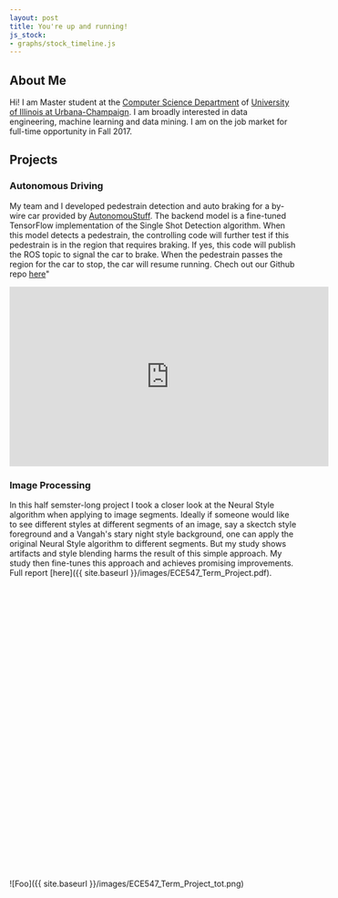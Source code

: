 ```yaml
---
layout: post
title: You're up and running!
js_stock:
- graphs/stock_timeline.js
---
```

## About Me
Hi! I am Master student at the [Computer Science Department](http://cs.illinois.edu) of [University of Illinois at Urbana-Champaign](http://illinois.edu). I am broadly interested in data engineering, machine learning and data mining. I am on the job market for full-time opportunity in Fall 2017.

## Projects 

### Autonomous Driving
My team and I developed pedestrain detection and auto braking for a by-wire car provided by [AutonomouStuff](https://autonomoustuff.com). The backend model is a fine-tuned TensorFlow implementation of the Single Shot Detection algorithm. When this model detects a pedestrain, the controlling code will further test if this pedestrain is in the region that requires braking. If yes, this code will publish the ROS topic to signal the car to brake. When the pedestrain passes the region for the car to stop, the car will resume running. Chech out our Github repo [here](https://github.com/tensorpro/MAAV)"

<iframe width="560" height="315" src="https://www.youtube.com/embed/zHKE1t_IEIg" frameborder="0" allowfullscreen></iframe>

### Image Processing
In this half semster-long project I took a closer look at the Neural Style algorithm when applying to image segments. Ideally if someone would like to see different styles at different segments of an image, say a skectch style foreground and a Vangah's stary night style background, one can apply the original Neural Style algorithm to different segments. But my study shows artifacts and style blending harms the result of this simple approach. My study then fine-tunes this approach and achieves promising improvements. Full report [here]({{ site.baseurl }}/images/ECE547_Term_Project.pdf).


<style>
#chartdiv {
  width: 100%;
  height: 500px;
}
</style>


<div id="chartdiv"></div>


![Foo]({{ site.baseurl }}/images/ECE547_Term_Project_tot.png)

